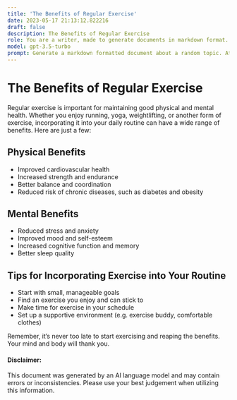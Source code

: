 ```yaml
---
title: 'The Benefits of Regular Exercise'
date: 2023-05-17 21:13:12.822216
draft: false
description: The Benefits of Regular Exercise
role: You are a writer, made to generate documents in markdown format. It is very important that all of the documents you generate are in valid markdown format.
model: gpt-3.5-turbo
prompt: Generate a markdown formatted document about a random topic. At the bottom, include a disclaimer explaining that the document was generated by you. The first line of the document should be the title. Make sure that the entire document is in proper markdown format, using a mix of various tags to make the document visually appealing.
---
```


# The Benefits of Regular Exercise

Regular exercise is important for maintaining good physical and mental health. Whether you enjoy running, yoga, weightlifting, or another form of exercise, incorporating it into your daily routine can have a wide range of benefits. Here are just a few:

## Physical Benefits

- Improved cardiovascular health
- Increased strength and endurance
- Better balance and coordination
- Reduced risk of chronic diseases, such as diabetes and obesity

## Mental Benefits

- Reduced stress and anxiety
- Improved mood and self-esteem
- Increased cognitive function and memory
- Better sleep quality

## Tips for Incorporating Exercise into Your Routine

- Start with small, manageable goals
- Find an exercise you enjoy and can stick to
- Make time for exercise in your schedule
- Set up a supportive environment (e.g. exercise buddy, comfortable clothes)

Remember, it’s never too late to start exercising and reaping the benefits. Your mind and body will thank you.

#### Disclaimer:

This document was generated by an AI language model and may contain errors or inconsistencies. Please use your best judgement when utilizing this information.